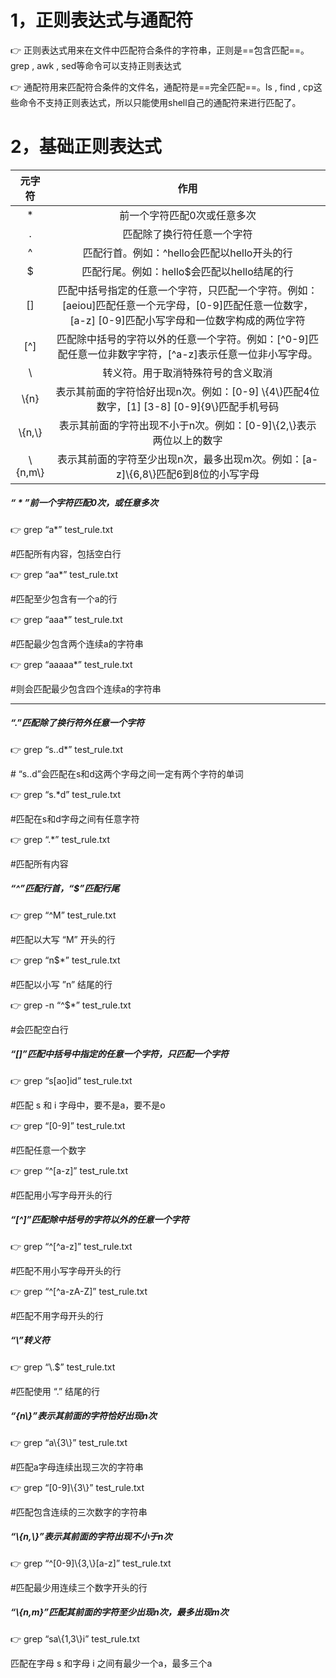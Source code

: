 # 1，正则表达式与通配符

:point_right: 正则表达式用来在文件中匹配符合条件的字符串，正则是==包含匹配==。grep , awk , sed等命令可以支持正则表达式

:point_right: 通配符用来匹配符合条件的文件名，通配符是==完全匹配==。ls , find , cp这些命令不支持正则表达式，所以只能使用shell自己的通配符来进行匹配了。

# 2，基础正则表达式

|  元字符   |                             作用                             |
| :-------: | :----------------------------------------------------------: |
|    \*     |                 前一个字符匹配0次或任意多次                  |
|     .     |                  匹配除了换行符任意一个字符                  |
|     ^     |         匹配行首。例如：^hello会匹配以hello开头的行          |
|     $     |         匹配行尾。例如：hello$会匹配以hello结尾的行          |
|    []     | 匹配中括号指定的任意一个字符，只匹配一个字符。例如：[aeiou]匹配任意一个元字母，[0-9]匹配任意一位数字，[a-z] [0-9]匹配小写字母和一位数字构成的两位字符 |
|    [^]    | 匹配除中括号的字符以外的任意一个字符。例如：\[^0-9\]匹配任意一位非数字字符，\[^a-z]表示任意一位非小写字母。 |
|    \\     |              转义符。用于取消特殊符号的含义取消              |
|  \\{n\}   | 表示其前面的字符恰好出现n次。例如：[0-9] \\{4\\}匹配4位数字，[1] [3-8] [0-9]\{9\\}匹配手机号码 |
| \\{n,\\}  | 表示其前面的字符出现不小于n次。例如：[0-9]\\{2,\\}表示两位以上的数字 |
| \\{n,m\\} | 表示其前面的字符至少出现n次，最多出现m次。例如：[a-z]\\{6,8\\}匹配6到8位的小写字母 |

##### “ \* ”前一个字符匹配0次，或任意多次

:point_right: grep “a*” test_rule.txt

#匹配所有内容，包括空白行

:point_right: grep “aa*” test_rule.txt

#匹配至少包含有一个a的行

:point_right: grep “aaa*” test_rule.txt

#匹配最少包含两个连续a的字符串

:point_right: grep “aaaaa*” test_rule.txt

#则会匹配最少包含四个连续a的字符串

------------------------------------------------------

##### “.”匹配除了换行符外任意一个字符

:point_right: grep “s..d*” test_rule.txt

\# “s..d”会匹配在s和d这两个字母之间一定有两个字符的单词

:point_right: grep “s.*d” test_rule.txt

#匹配在s和d字母之间有任意字符

:point_right: grep “.*” test_rule.txt

#匹配所有内容

##### “^”匹配行首，“$”匹配行尾

:point_right: grep “^M” test_rule.txt

#匹配以大写 “M” 开头的行

:point_right: grep “n$*” test_rule.txt

#匹配以小写 ”n” 结尾的行

:point_right: grep  -n “^$*” test_rule.txt

#会匹配空白行

##### “[]”匹配中括号中指定的任意一个字符，只匹配一个字符

:point_right: grep “s[ao]id” test_rule.txt

#匹配 s 和 i 字母中，要不是a，要不是o

:point_right: grep “[0-9]” test_rule.txt

#匹配任意一个数字

:point_right: grep “^[a-z]” test_rule.txt

#匹配用小写字母开头的行

##### “[^]”匹配除中括号的字符以外的任意一个字符

:point_right: grep “^[^a-z\]” test_rule.txt

#匹配不用小写字母开头的行

:point_right: grep “^[^a-zA-Z\]” test_rule.txt

#匹配不用字母开头的行

##### “\”转义符

:point_right: grep “\\.$” test_rule.txt

#匹配使用 “.” 结尾的行

##### “\{n\\}”表示其前面的字符恰好出现n次

:point_right: grep “a\\{3\\}” test_rule.txt

#匹配a字母连续出现三次的字符串

:point_right: grep “[0-9]\\{3\\}” test_rule.txt

#匹配包含连续的三次数字的字符串

##### “\\{n,\\}”表示其前面的字符出现不小于n次

:point_right: grep “^[0-9]\\{3,\\\}[a-z]” test_rule.txt

#匹配最少用连续三个数字开头的行

##### “\\{n,m}”匹配其前面的字符至少出现n次，最多出现m次

:point_right: grep “sa\\{1,3\\}i” test_rule.txt

匹配在字母 s 和字母 i 之间有最少一个a，最多三个a